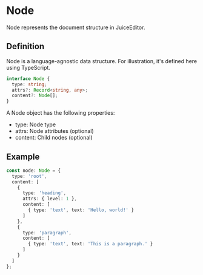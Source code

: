 # Node

Node represents the document structure in JuiceEditor.

## Definition

Node is a language-agnostic data structure. For illustration, it's defined here using TypeScript.

```ts
interface Node {
  type: string;
  attrs?: Record<string, any>;
  content?: Node[];
}
```

A Node object has the following properties:

- type: Node type
- attrs: Node attributes (optional)
- content: Child nodes (optional)

## Example

```ts
const node: Node = {
  type: 'root',
  content: [
    {
      type: 'heading',
      attrs: { level: 1 },
      content: [
        { type: 'text', text: 'Hello, world!' }
      ]
    },
    {
      type: 'paragraph',
      content: [
        { type: 'text', text: 'This is a paragraph.' }
      ]
    }
  ]
};
```
